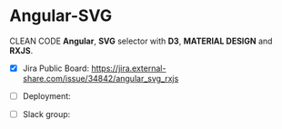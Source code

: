 # Angular-SVG
CLEAN CODE **Angular**, **SVG** selector with **D3**, **MATERIAL DESIGN** and **RXJS**.

- [x] Jira Public Board:
https://jira.external-share.com/issue/34842/angular_svg_rxjs

- [ ] Deployment:

- [ ] Slack group:
